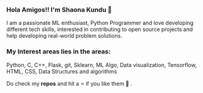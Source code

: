 ### Hola Amigos!! I'm Shaona Kundu 👋 
I am a passionate ML enthusiast, Python Programmer and love developing different tech skills, interested in contributing to open source projects and help developing real-world problem solutions.
### My Interest areas lies in the areas: 
Python, C, C++, Flask, git, Sklearn, ML Algo, Data visualization, Tensorflow, HTML, CSS, Data Structures and algorithms

 Do check my **repos** and hit a ⭐ if you like them 🤗 .
<!--
**shaonakundu/shaonakundu** is a ✨ _special_ ✨ repository because its `README.md` (this file) appears on your GitHub profile.

### To know a little more about me:

- 👩‍🎓 I'm a Junior year Computer Science Engineering student at **Indian Institute of Information Technology, Agartala**
- 🔭 I’m currently contributing to open source project "News Classifier" using ML, NLP. Tech stacks - Flask, HTML, CSS, Sklearn
- 📖 I’m currently learning Tensorflow, Deep learning(Neural Networks) 
- 🤝 I’m looking to collaborate on various open source projects and Research oriented projects
- 💻 I’m focussing to strengthen my DSA concepts and practicing coding to develop my Problem solving ability
- Loves to 💃 dance,🎶 listen music,🎨 paint, and even in 🏸 badminton and 🏀 basketball. 
- I'm Campus Hero and Community Manager of GirlScript Agartala, General Secretary of Enlightenment Club (NIT Agartala), Volunteer at We Can(Club which focusses in oerall development of poor kids) at NIT Agartala, Junior Coordinator Head at Sanganan Prayog at NIT Agartala(First Space club in NOrth East India) 
- 💬 Ask me about **Machine learning, NLP, DSA** in general
- 📫 How to reach me: shaonakundu14@gmail.com

-->
